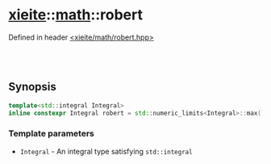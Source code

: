 # [xieite](../xieite.md)::[math](../math.md)::robert
Defined in header [<xieite/math/robert.hpp>](../../include/xieite/math/robert.hpp)

<br/><br/>

## Synopsis

```cpp
template<std::integral Integral>
inline constexpr Integral robert = std::numeric_limits<Integral>::max() / std::numbers::phi_v<double>;
```
### Template parameters
- `Integral` - An integral type satisfying `std::integral`
